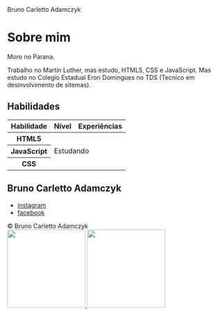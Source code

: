 <!DOCTYPE html>
<html>
<head>
    <meta charset="utf-8">
    Bruno Carletto Adamczyk
    <link rel="icon" href="imagens/favicon.png">
    <link rel="stylesheet" href="css/reset.css">
    <link rel="stylesheet" href="css/site.css">
    <link rel="stylesheet" href="css/bio.css">
    <link rel="stylesheet" href="http://fonts.googleapis.com/css?family=Crimson+Text:400,400italic,600">
    <link rel="stylesheet" href="http://fonts.googleapis.com/css?family=Open+Sans+Condensed:700">
</head>
<body>
    <main>
        <h1 class="titulo-principal">Sobre mim</h1>
        <div class="container">
            <p>Moro no Parana.</p>
            <p>Trabalho no Martin Luther, mas estudo, HTML5, CSS e JavaScript. Mas estudo no Colegio Estadual Eron Domingues no TDS (Tecnico em desinvolvimento de sitemas).</p>
           <h2 class="subtitulo-texto">Habilidades</h2>
            <table class="habilidades">
                <thead>
                    <tr>
                        <th>Habilidade</th>
                        <th>Nível</th>
                        <th>Experiências</th>
                    </tr>
                </thead>
                <tbody>
                    <tr>
                        <th>HTML5</th>
                        <td colspan="2" rowspan="3">Estudando</td>
                    </tr>
                    <tr>
                        <th>JavaScript</th>
                    </tr>
                    <tr>
                        <th>CSS</th>
                    </tr>
                </tbody>
            </table>
        </div>
    </main>
    <aside class="navegacao-site">
        <h1>Bruno Carletto Adamczyk</h1>
        <ul class="icones-redes-sociais">
            <li>
                <a href="">
                    instagram
                </a>
            </li>
            <li>
                <a href="">
                    facebook
                </a>
            </li>
        </ul>
    </aside>
    <footer class="rodape-pagina">
        &copy; Bruno Carletto Adamczyk
    </footer>
    <div>
<a href="https://github.com/BruDu1545">
<img loading="lazy" height="180em" src="https://github-readme-stats.vercel.app/api/top-langs/?username=BruDu1545&layout=compact&langs_count=7&theme=dark"/>
<img loading="lazy" height="180em" src="https://github-readme-stats.vercel.app/api?username=BruDu1545&show_icons=true&theme=dark&include_all_commits=true&count_private=true"/>
</div>
</body>
</html>
